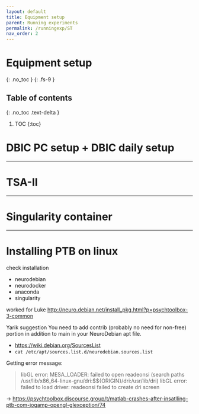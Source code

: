 ```yaml
---
layout: default
title: Equipment setup
parent: Running experiments
permalink: /runningexp/ST
nav_order: 2
---
```


# Equipment setup
{: .no_toc }
{: .fs-9 }


## Table of contents
{: .no_toc .text-delta }

1. TOC
{:toc}

# DBIC PC setup + DBIC daily setup

---


# TSA-II

---

# Singularity container

---

# Installing PTB on linux
check installation
* neurodebian
* neurodocker
* anaconda
* singularity


worked for Luke
 http://neuro.debian.net/install_pkg.html?p=psychtoolbox-3-common

 Yarik suggestion
 You need to add contrib (probably no need for non-free) portion in addition to main in your NeuroDebian apt file.
* https://wiki.debian.org/SourcesList
* `cat /etc/apt/sources.list.d/neurodebian.sources.list`


Getting error message:
> libGL error: MESA_LOADER: failed to open readeonsi (search paths /usr/lib/x86_64-linux-gnu/dri:\$${ORIGIN}/dri:/usr/lib/dri)
libGL error: failed to load driver: readeonsi
failed to create dri screen

-> https://psychtoolbox.discourse.group/t/matlab-crashes-after-insatlling-ptb-com-jogamp-opengl-glexception/74

